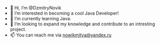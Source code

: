 - 👋 Hi, I’m @DzmitryNovik
- 👀 I’m interested in becoming a cool Java Developer!
- 🌱 I’m currently learning Java.
- 💞️ I’m looking to expand my knowledge and contribute to an intresting project.
- 📫 You can reach me via nowikmitya@yandex.ru

<!---
DzmitryNovik/DzmitryNovik is a ✨ special ✨ repository because its `README.md` (this file) appears on your GitHub profile.
You can click the Preview link to take a look at your changes.
--->
